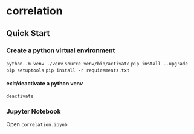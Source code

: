 # correlation

## Quick Start
### Create a python virtual environment 

`python -m venv ./venv`
`source venv/bin/activate`
`pip install --upgrade pip setuptools`
`pip install -r requirements.txt`

#### exit/deactivate a python venv

`deactivate`

### Jupyter Notebook
Open `correlation.ipynb`
